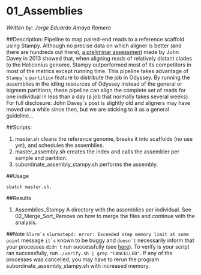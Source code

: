 # 01_Assemblies
*Written by: Jorge Eduardo Amaya Romero*

##Description: Pipeline to map paired-end reads to a reference scaffold using Stampy. Although no precise data on which aligner is better (and there are hundreds out there), [a preliminar assessment](http://www.heliconius.org/2013/aligning-heliconius-short-read-sequences/) made by John Davey in 2013 showed that, when aligning reads of relatively distant clades to the Heliconius genome, Stampy outperformed most of its competitors in most of the metrics except running time. This pipeline takes advantage of ``Stampy`s`` ```partition``` feature to distribute the job in Odyssey. By running the assemblies in the idling resources of Odyssey instead of the general or bigmem partitions, these pipeline can align the complete set of reads for one individual in less than a day (a job that normally takes several weeks). For full disclosure: John Davey`s post is slightly old and aligners may have moved on a while since then, but we are sticking to it as a general guideline...

##Scripts:

1. master.sh cleans the reference genome, breaks it into scaffolds (no use yet), and schedules the assemblies.
2. master_assembly.sh creates the index and calls the assembler per sample and partition.
3. subordinate_assembly_stampy.sh performs the assembly. 

##Usage

```
sbatch master.sh.
```

##Results

1. Assemblies_Stampy A directory with the assemblies per individual. See 02_Merge_Sort_Remove on how to merge the files and continue with the analysis. 

##Note
``Slurm`s`` ```slurmstepd: error: Exceeded step memory limit at some point``` message ``it`s`` known to be buggy and ``doesn`t`` necessarily inform that your processes ``didn`t`` run successfully (see [here](https://bugs.schedmd.com/show_bug.cgi?id=3214)). To verify is your script ran successfully, run ``./verify.sh | grep "CANCELLED"``. If any of the processes was cancelled, you may have to rerun the program subordinate_assembly_stampy.sh with increased memory.
